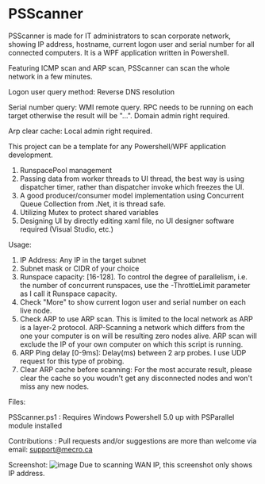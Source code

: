 # PSScanner

PSScanner is made for IT administrators to scan corporate network, showing IP address, hostname, current logon user and serial number for all connected computers.
It is a WPF application written in Powershell.

Featuring ICMP scan and ARP scan, PSScanner can scan the whole network in a few minutes.

Logon user query method: Reverse DNS resolution

Serial number query: WMI remote query. RPC needs to be running on each target otherwise the result will be "...". Domain admin right required.

Arp clear cache: Local admin right required.

This project can be a template for any Powershell/WPF application development.

1) RunspacePool management
2) Passing data from worker threads to UI thread, the best way is using dispatcher timer, rather than dispatcher invoke which freezes the UI.
3) A good producer/consumer model implementation using Concurrent Queue Collection from .Net, it is thread safe.
4) Utilizing Mutex to protect shared variables
5) Designing UI by directly editing xaml file, no UI designer software required (Visual Studio, etc.)

Usage:

1) IP Address: Any IP in the target subnet
2) Subnet mask or CIDR of your choice
3) Runspace capacity: [16-128]. To control the degree of parallelism, i.e. the number of concurrent runspaces, use the -ThrottleLimit parameter as I call it Runspace capacity.
4) Check "More" to show current logon user and serial number on each live node.
5) Check ARP to use ARP scan. This is limited to the local network as ARP is a layer-2 protocol. ARP-Scanning a network which differs from the one your computer is on will be resulting zero nodes alive. ARP scan will exclude the IP of your own computer on which this script is running.
6) ARP Ping delay [0-9ms]: Delay(ms) between 2 arp probes. I use UDP request for this type of probing.
7) Clear ARP cache before scanning: For the most accurate result, please clear the cache so you woudn't get any disconnected nodes and won't miss any new nodes.

Files:

PSScanner.ps1  : Requires Windows Powershell 5.0 up with PSParallel module installed

Contributions : Pull requests and/or suggestions are more than welcome via email: support@mecro.ca

Screenshot:
![image](https://user-images.githubusercontent.com/57880343/114135249-d41f6400-98bd-11eb-90d7-89b1da6fb461.png)
Due to scanning WAN IP, this screenshot only shows IP address.
